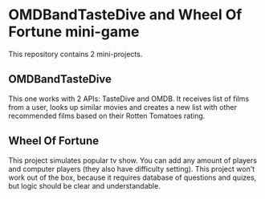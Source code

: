 # OMDBandTasteDive and Wheel Of Fortune mini-game
This repository contains 2 mini-projects.
## OMDBandTasteDive
This one works with 2 APIs: TasteDive and OMDB. It receives list of films from a user, looks up similar movies and creates a new list with other recommended films based on their Rotten Tomatoes rating.
## Wheel Of Fortune
This project simulates popular tv show. You can add any amount of players and computer players (they also have difficulty setting). This project won't work out of the box, because it requires database of questions and quizes, but logic should be clear and understandable.
